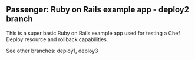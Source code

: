 ## Passenger: Ruby on Rails example app - deploy2 branch

This is a super basic Ruby on Rails example app used for testing a Chef Deploy
resource and rollback capabilities.

See other branches: deploy1, deploy3

